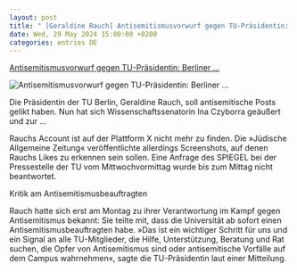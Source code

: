 ```yaml
---
layout: post
title: " [Geraldine Rauch] Antisemitismusvorwurf gegen TU-Präsidentin: Berliner ..."
date: Wed, 29 May 2024 15:00:00 +0200
categories: entries DE
---
```

[Antisemitismusvorwurf gegen TU-Präsidentin: Berliner ...](https://www.spiegel.de/panorama/bildung/berlin-senatorin-ina-czyborra-fordert-tu-praesidentin-geraldine-rauch-zur-klarstellung-a-ba9eb643-afc8-4421-9ec1-09dd29b37d65)

![Antisemitismusvorwurf gegen TU-Präsidentin: Berliner ...](https://cdn.prod.www.spiegel.de/images/050d7e41-bb36-48ee-8d03-a452ae5ab5d2_w1200_r1.778_fpx55.34_fpy55.01.jpg)

Die Präsidentin der TU Berlin, Geraldine Rauch, soll antisemitische Posts gelikt haben. Nun hat sich Wissenschaftssenatorin Ina Czyborra geäußert und zur ...

Rauchs Account ist auf der Plattform X nicht mehr zu finden. Die »Jüdische Allgemeine Zeitung« veröffentlichte allerdings Screenshots, auf denen Rauchs Likes zu erkennen sein sollen. Eine Anfrage des SPIEGEL bei der Pressestelle der TU vom Mittwochvormittag wurde bis zum Mittag nicht beantwortet.

Kritik am Antisemitismusbeauftragten

Rauch hatte sich erst am Montag zu ihrer Verantwortung im Kampf gegen Antisemitismus bekannt: Sie teilte mit, dass die Universität ab sofort einen Antisemitismusbeauftragten habe. »Das ist ein wichtiger Schritt für uns und ein Signal an alle TU-Mitglieder, die Hilfe, Unterstützung, Beratung und Rat suchen, die Opfer von Antisemitismus sind oder antisemitische Vorfälle auf dem Campus wahrnehmen«, sagte die TU-Präsidentin laut einer Mitteilung.

